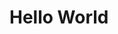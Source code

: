 <html>
<head>
<script id="parsely-cfg" src="//cdn.parsely.com/keys/bhakti-good.github.io/p.js"></script> 

</head>
<body>
<h1> Hello World</h1>
</body>
</html>
